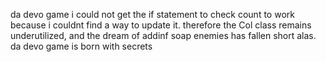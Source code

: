 da devo game
i could not get the if statement to check count to work because i couldnt find a way to update it.
therefore the Col class remains underutilized, and the dream of addinf soap enemies has fallen short
alas.
da devo game is born
with secrets
